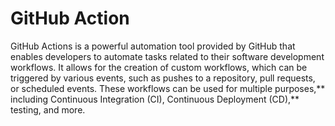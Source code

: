 # GitHub Action

GitHub Actions is a powerful automation tool provided by GitHub that enables developers to automate tasks 
related to their software development workflows. It allows for the creation of custom workflows, which can be 
triggered by various events, such as pushes to a repository, pull requests, or scheduled events. These 
workflows can be used for multiple purposes,** including Continuous Integration (CI), Continuous Deployment 
(CD),** testing, and more.
